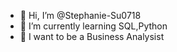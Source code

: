 - 👋 Hi, I’m @Stephanie-Su0718
- 🌱 I’m currently learning SQL,Python
- 💞️ I want to be a Business Analysist


<!---
Stephanie-Su0718/Stephanie-Su0718 is a ✨ special ✨ repository because its `README.md` (this file) appears on your GitHub profile.
You can click the Preview link to take a look at your changes.
--->
